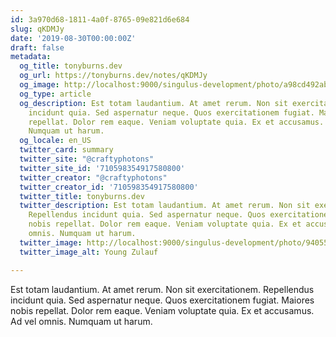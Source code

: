 ```yaml
---
id: 3a970d68-1811-4a0f-8765-09e821d6e684
slug: qKDMJy
date: '2019-08-30T00:00:00Z'
draft: false
metadata:
  og_title: tonyburns.dev
  og_url: https://tonyburns.dev/notes/qKDMJy
  og_image: http://localhost:9000/singulus-development/photo/a98cd492ab15830e58c1bb750cdb852f.jpeg
  og_type: article
  og_description: Est totam laudantium. At amet rerum. Non sit exercitationem. Repellendus
    incidunt quia. Sed aspernatur neque. Quos exercitationem fugiat. Maiores nobis
    repellat. Dolor rem eaque. Veniam voluptate quia. Ex et accusamus. Ad vel omnis.
    Numquam ut harum.
  og_locale: en_US
  twitter_card: summary
  twitter_site: "@craftyphotons"
  twitter_site_id: '710598354917580800'
  twitter_creator: "@craftyphotons"
  twitter_creator_id: '710598354917580800'
  twitter_title: tonyburns.dev
  twitter_description: Est totam laudantium. At amet rerum. Non sit exercitationem.
    Repellendus incidunt quia. Sed aspernatur neque. Quos exercitationem fugiat. Maiores
    nobis repellat. Dolor rem eaque. Veniam voluptate quia. Ex et accusamus. Ad vel
    omnis. Numquam ut harum.
  twitter_image: http://localhost:9000/singulus-development/photo/9405525f92f5b393ab07f49c89bff587.jpeg
  twitter_image_alt: Young Zulauf

---
```


Est totam laudantium. At amet rerum. Non sit exercitationem. Repellendus incidunt quia. Sed aspernatur neque. Quos exercitationem fugiat. Maiores nobis repellat. Dolor rem eaque. Veniam voluptate quia. Ex et accusamus. Ad vel omnis. Numquam ut harum.
